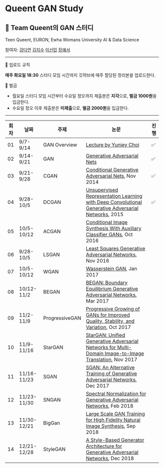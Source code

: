 # Queent GAN Study
## 👑 Team Queent의 GAN 스터디

Teen Queent, EURON, Ewha Womans University AI & Data Science 

참여자: [강다연](https://github.com/kangdy12) [김지수](https://github.com/memesoo99) [이선민](https://github.com/sunmin-lee99) [장예서](https://github.com/yesyeseo)

---

💚 업로드 규칙

**매주 화요일 18:30** 스터디 모임 시간까지 깃허브에 매주 할당된 정리본을 업로드한다.


💚 벌금

- 월요일 스터디 모임 시간부터 수요일 정오까지 제출분은 **지각**으로, **벌금 1000원**을 입금한다.
- 수요일 정오 이후 제출분은 **미제출**으로, **벌금 2000원**을 입금한다.

---


|회차|날짜|주제|논문|진행|
|---|---|---|---|---|
|01|9/7-9/14| GAN Overview | [Lecture by Yunjey Choi](https://www.youtube.com/watch?v=odpjk7_tGY0&t=2739s) | ✅ |
|02|9/14-9/21 | GAN | [Generative Adversarial Nets](https://papers.nips.cc/paper/2014/file/5ca3e9b122f61f8f06494c97b1a-Paper.pdf) | ✅ |
|03|9/21-9/28| CGAN | [Conditional Generative Adversarial Nets](https://arxiv.org/abs/1411.1784), Nov 2014 | ✅ |
|04|9/28-10/5| DCGAN | [Unsupervised Representation Learning with Deep Convolutional Generative Adversarial Networks](https://arxiv.org/abs/1511.06434), 2015 | ✅|
|05|10/5-10/12| ACGAN | [Conditional Image Synthesis With Auxiliary Classifier GANs](https://arxiv.org/abs/1610.09585), Oct 2016 |
|06|9/28-10/5 | LSGAN | [Least Squares Generative Adversarial Networks](https://arxiv.org/abs/1611.04076), Nov 2016 | 
|07|10/5-10/12 | WGAN | [Wasserstein GAN](https://arxiv.org/abs/1701.07875), Jan 2017 |
|08|10/12-11/2 | BEGAN | [BEGAN: Boundary Equilibrium Generative Adversarial Networks](https://arxiv.org/abs/1703.10717), Mar 2017 |
|09|11/2-11/9 | ProgressiveGAN | [Progressive Growing of GANs for Improved Quality, Stability, and Variation](https://arxiv.org/abs/1710.10196), Oct 2017 |
|10|11/9-11/16 | StarGAN | [StarGAN: Unified Generative Adversarial Networks for Multi-Domain Image-to-Image Translation](https://arxiv.org/abs/1711.09020), Nov 2017 |
|11|11/16-11/23 | SGAN | [SGAN: An Alternative Training of Generative Adversarial Networks](https://arxiv.org/abs/1712.02330), Dec 2017 |
|12|11/23-11/30| SNGAN | [Spectral Normalization for Generative Adversarial Networks](https://arxiv.org/abs/1802.05957), Feb 2018 |
|13|11/30-12/21 | BigGan | [Large Scale GAN Training for High Fidelity Natural Image Synthesis](https://arxiv.org/abs/1809.11096), Sep 2018 |
|14|12/21-12/28 | StyleGAN | [A Style-Based Generator Architecture for Generative Adversarial Networks](https://arxiv.org/abs/1812.04948), Dec 2018 |

